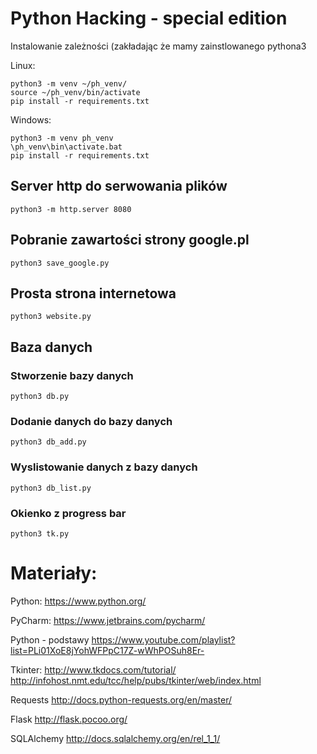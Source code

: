 # Python Hacking - special edition

Instalowanie zależności (zakładając że mamy zainstlowanego pythona3

Linux:

```
python3 -m venv ~/ph_venv/
source ~/ph_venv/bin/activate
pip install -r requirements.txt
```

Windows:

```
python3 -m venv ph_venv
\ph_venv\bin\activate.bat
pip install -r requirements.txt
```


## Server http do serwowania plików

```
python3 -m http.server 8080
```

## Pobranie zawartości strony google.pl

```
python3 save_google.py
```

## Prosta strona internetowa

```
python3 website.py
```

## Baza danych

### Stworzenie bazy danych

```
python3 db.py
```

### Dodanie danych do bazy danych

```
python3 db_add.py
```

### Wyslistowanie danych z bazy danych

```
python3 db_list.py
```


### Okienko z progress bar

```
python3 tk.py
```


# Materiały:


Python:
https://www.python.org/

PyCharm:
https://www.jetbrains.com/pycharm/

Python - podstawy
https://www.youtube.com/playlist?list=PLi01XoE8jYohWFPpC17Z-wWhPOSuh8Er-

Tkinter:
http://www.tkdocs.com/tutorial/
http://infohost.nmt.edu/tcc/help/pubs/tkinter/web/index.html

Requests
http://docs.python-requests.org/en/master/

Flask
http://flask.pocoo.org/

SQLAlchemy
http://docs.sqlalchemy.org/en/rel_1_1/